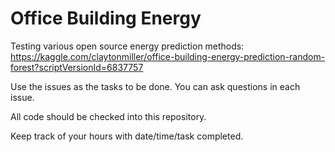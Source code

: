 # Office Building Energy 
Testing various open source energy prediction methods: https://kaggle.com/claytonmiller/office-building-energy-prediction-random-forest?scriptVersionId=6837757

Use the issues as the tasks to be done. You can ask questions in each issue.

All code should be checked into this repository.

Keep track of your hours with date/time/task completed. 
